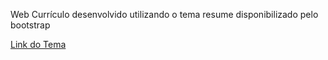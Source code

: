 Web Currículo desenvolvido utilizando o tema resume disponibilizado pelo bootstrap

<a href="https://github.com/startbootstrap/startbootstrap-resume">Link do Tema</a>